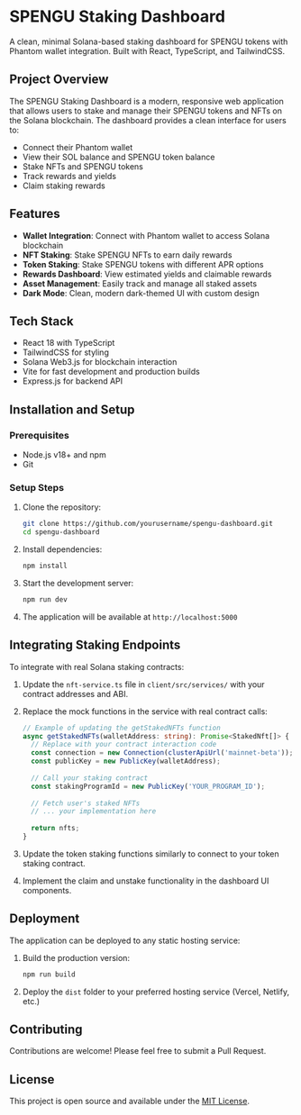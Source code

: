 # SPENGU Staking Dashboard

A clean, minimal Solana-based staking dashboard for SPENGU tokens with Phantom wallet integration. Built with React, TypeScript, and TailwindCSS.

## Project Overview

The SPENGU Staking Dashboard is a modern, responsive web application that allows users to stake and manage their SPENGU tokens and NFTs on the Solana blockchain. The dashboard provides a clean interface for users to:

- Connect their Phantom wallet
- View their SOL balance and SPENGU token balance
- Stake NFTs and SPENGU tokens
- Track rewards and yields
- Claim staking rewards

## Features

- **Wallet Integration**: Connect with Phantom wallet to access Solana blockchain
- **NFT Staking**: Stake SPENGU NFTs to earn daily rewards
- **Token Staking**: Stake SPENGU tokens with different APR options
- **Rewards Dashboard**: View estimated yields and claimable rewards
- **Asset Management**: Easily track and manage all staked assets
- **Dark Mode**: Clean, modern dark-themed UI with custom design

## Tech Stack

- React 18 with TypeScript
- TailwindCSS for styling
- Solana Web3.js for blockchain interaction
- Vite for fast development and production builds
- Express.js for backend API

## Installation and Setup

### Prerequisites

- Node.js v18+ and npm
- Git

### Setup Steps

1. Clone the repository:
   ```bash
   git clone https://github.com/yourusername/spengu-dashboard.git
   cd spengu-dashboard
   ```

2. Install dependencies:
   ```bash
   npm install
   ```

3. Start the development server:
   ```bash
   npm run dev
   ```

4. The application will be available at `http://localhost:5000`

## Integrating Staking Endpoints

To integrate with real Solana staking contracts:

1. Update the `nft-service.ts` file in `client/src/services/` with your contract addresses and ABI.

2. Replace the mock functions in the service with real contract calls:
   ```typescript
   // Example of updating the getStakedNFTs function
   async getStakedNFTs(walletAddress: string): Promise<StakedNft[]> {
     // Replace with your contract interaction code
     const connection = new Connection(clusterApiUrl('mainnet-beta'));
     const publicKey = new PublicKey(walletAddress);
     
     // Call your staking contract
     const stakingProgramId = new PublicKey('YOUR_PROGRAM_ID');
     
     // Fetch user's staked NFTs
     // ... your implementation here
     
     return nfts;
   }
   ```

3. Update the token staking functions similarly to connect to your token staking contract.

4. Implement the claim and unstake functionality in the dashboard UI components.

## Deployment

The application can be deployed to any static hosting service:

1. Build the production version:
   ```bash
   npm run build
   ```

2. Deploy the `dist` folder to your preferred hosting service (Vercel, Netlify, etc.)

## Contributing

Contributions are welcome! Please feel free to submit a Pull Request.

## License

This project is open source and available under the [MIT License](LICENSE).